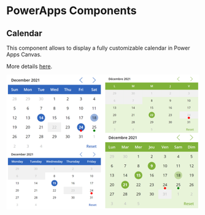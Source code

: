 # PowerApps Components

## Calendar
This component allows to display a fully customizable calendar in Power Apps Canvas.

More details [here](Calendar/README.MD).

![image](Calendar/Assets/Calendar-Preview.png)
